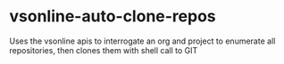 # vsonline-auto-clone-repos
Uses the vsonline apis to interrogate an org and project to enumerate all repositories, then clones them with shell call to GIT 
